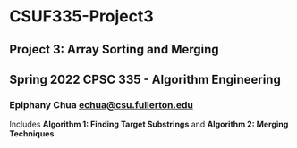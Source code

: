 # CSUF335-Project3
## Project 3: Array Sorting and Merging

## Spring 2022 CPSC 335 - Algorithm Engineering

### Epiphany Chua echua@csu.fullerton.edu

Includes **Algorithm 1: Finding Target Substrings** and **Algorithm 2: Merging Techniques**
